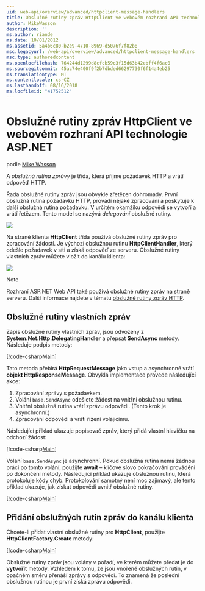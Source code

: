 ```yaml
---
uid: web-api/overview/advanced/httpclient-message-handlers
title: Obslužné rutiny zpráv HttpClient ve webovém rozhraní API technologie ASP.NET | Dokumentace Microsoftu
author: MikeWasson
description: ''
ms.author: riande
ms.date: 10/01/2012
ms.assetid: 5a4b6c80-b2e9-4710-8969-d5076f7f82b8
msc.legacyurl: /web-api/overview/advanced/httpclient-message-handlers
msc.type: authoredcontent
ms.openlocfilehash: 764244d1299d8cfcb59c3f15d63b42ebff4f6ac0
ms.sourcegitcommit: 45ac74e400f9f2b7dbded66297730f6f14a4eb25
ms.translationtype: MT
ms.contentlocale: cs-CZ
ms.lasthandoff: 08/16/2018
ms.locfileid: "41752512"
---
```

<a name="httpclient-message-handlers-in-aspnet-web-api"></a>Obslužné rutiny zpráv HttpClient ve webovém rozhraní API technologie ASP.NET
====================
podle [Mike Wasson](https://github.com/MikeWasson)

A *obslužná rutina zprávy* je třída, která přijme požadavek HTTP a vrátí odpověď HTTP.

Řada obslužné rutiny zpráv jsou obvykle zřetězen dohromady. První obslužná rutina požadavku HTTP, provádí nějaké zpracování a poskytuje k další obslužná rutina požadavku. V určitém okamžiku odpovědi se vytvoří a vrátí řetězem. Tento model se nazývá *delegování* obslužné rutiny.

![](httpclient-message-handlers/_static/image1.png)

Na straně klienta **HttpClient** třída používá obslužné rutiny zpráv pro zpracování žádostí. Je výchozí obslužnou rutinu **HttpClientHandler**, který odešle požadavek v síti a získá odpověď ze serveru. Obslužné rutiny vlastních zpráv můžete vložit do kanálu klienta:

![](httpclient-message-handlers/_static/image2.png)

> [!NOTE]
> Rozhraní ASP.NET Web API také používá obslužné rutiny zpráv na straně serveru. Další informace najdete v tématu [obslužné rutiny zpráv HTTP](http-message-handlers.md).


## <a name="custom-message-handlers"></a>Obslužné rutiny vlastních zpráv

Zápis obslužné rutiny vlastních zpráv, jsou odvozeny z **System.Net.Http.DelegatingHandler** a přepsat **SendAsync** metody. Následuje podpis metody:

[!code-csharp[Main](httpclient-message-handlers/samples/sample1.cs)]

Tato metoda přebírá **HttpRequestMessage** jako vstup a asynchronně vrátí **objekt HttpResponseMessage**. Obvyklá implementace provede následující akce:

1. Zpracování zprávy s požadavkem.
2. Volání `base.SendAsync` odešlete žádost na vnitřní obslužnou rutinu.
3. Vnitřní obslužná rutina vrátí zprávu odpovědi. (Tento krok je asynchronní.)
4. Zpracování odpovědi a vrátí řízení volajícímu.

Následující příklad ukazuje popisovač zpráv, který přidá vlastní hlavičku na odchozí žádost:

[!code-csharp[Main](httpclient-message-handlers/samples/sample2.cs)]

Volání `base.SendAsync` je asynchronní. Pokud obslužná rutina nemá žádnou práci po tomto volání, použijte **await** – klíčové slovo pokračování provádění po dokončení metody. Následující příklad ukazuje obslužnou rutinu, která protokoluje kódy chyb. Protokolování samotný není moc zajímavý, ale tento příklad ukazuje, jak získat odpovědi uvnitř obslužné rutiny.

[!code-csharp[Main](httpclient-message-handlers/samples/sample3.cs?highlight=10,13)]

## <a name="adding-message-handlers-to-the-client-pipeline"></a>Přidání obslužných rutin zpráv do kanálu klienta

Chcete-li přidat vlastní obslužné rutiny pro **HttpClient**, použijte **HttpClientFactory.Create** metody:

[!code-csharp[Main](httpclient-message-handlers/samples/sample4.cs)]

Obslužné rutiny zpráv jsou volány v pořadí, ve kterém můžete předat je do **vytvořit** metody. Vzhledem k tomu, že jsou vnořené obslužných rutin, v opačném směru přenáší zprávy s odpovědí. To znamená že poslední obslužnou rutinou je první získá zprávu odpovědi.
